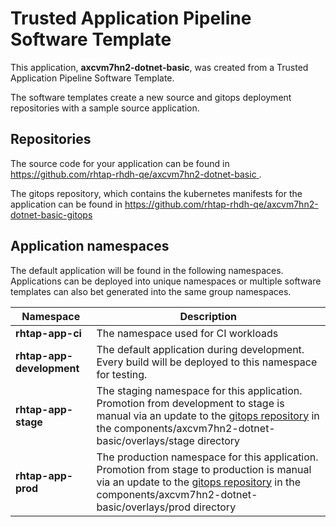 # Trusted Application Pipeline Software Template

This application, **axcvm7hn2-dotnet-basic**, was created from a Trusted Application Pipeline Software Template.

The software templates create a new source and gitops deployment repositories with a sample source application. 

## Repositories

The source code for your application can be found in [https://github.com/rhtap-rhdh-qe/axcvm7hn2-dotnet-basic ](https://github.com/rhtap-rhdh-qe/axcvm7hn2-dotnet-basic ).
 
The gitops repository, which contains the kubernetes manifests for the application can be found in 
[https://github.com/rhtap-rhdh-qe/axcvm7hn2-dotnet-basic-gitops ](https://github.com/rhtap-rhdh-qe/axcvm7hn2-dotnet-basic-gitops ) 

## Application namespaces 

The default application will be found in the following namespaces. Applications can be deployed into unique namespaces or multiple software templates can also bet generated into the same group namespaces.  

|  Namespace   |  Description   |  
| -------- | -------- |
| **rhtap-app-ci** | The namespace used for CI workloads |
| **rhtap-app-development** | The default application during development. Every build will be deployed to this namespace for testing. |
| **rhtap-app-stage** | The staging namespace for this application. Promotion from development to stage is manual via an update to the [gitops repository](https://github.com/rhtap-rhdh-qe/axcvm7hn2-dotnet-basic-gitops ) in the components/axcvm7hn2-dotnet-basic/overlays/stage directory |
| **rhtap-app-prod** | The production namespace for this application. Promotion from stage to production is manual via an update to the [gitops repository](https://github.com/rhtap-rhdh-qe/axcvm7hn2-dotnet-basic-gitops ) in the components/axcvm7hn2-dotnet-basic/overlays/prod directory |